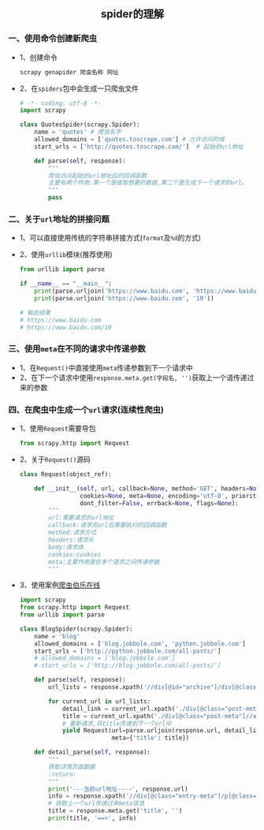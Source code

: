 ## <center>spider的理解</center>

### 一、使用命令创建新爬虫

* 1、创建命令

  ```py
  scrapy genapider 爬虫名称 网址
  ```

* 2、在`spiders`包中会生成一只爬虫文件

  ```py
  # -*- coding: utf-8 -*-
  import scrapy

  class QuotesSpider(scrapy.Spider):
      name = 'quotes' # 爬虫名字
      allowed_domains = ['quotes.toscrape.com'] # 允许访问的域
      start_urls = ['http://quotes.toscrape.com/']  # 起始的url地址

      def parse(self, response):
          """
          爬虫访问起始的url地址后的回调函数
          主要有两个作用:第一个是提取想要的数据,第二个是生成下一个请求的url。
          """
          pass
  ```

### 二、关于`url`地址的拼接问题
* 1、可以直接使用传统的字符串拼接方式(`format`及`%d`的方式)
* 2、使用`urllib`模块(推荐使用)

  ```py
  from urllib import parse

  if __name__ == "__main__":
      print(parse.urljoin('https://www.baidu.com', 'https://www.baidu.com'))
      print(parse.urljoin('https://www.baidu.com', '10'))

  # 输出结果
  # https://www.baidu.com
  # https://www.baidu.com/10
  ```

### 三、使用`meta`在不同的请求中传递参数

* 1、在`Request()`中直接使用`meta`传递参数到下一个请求中
* 2、在下一个请求中使用`response.meta.get(字段名, '')`获取上一个请传递过来的参数

### 四、在爬虫中生成一个`url`请求(连续性爬虫)

* 1、使用`Request`需要导包

  ```py
  from scrapy.http import Request
  ```

* 2、关于`Request()`源码

  ```py
  class Request(object_ref):

      def __init__(self, url, callback=None, method='GET', headers=None, body=None,
                   cookies=None, meta=None, encoding='utf-8', priority=0,
                   dont_filter=False, errback=None, flags=None):
          """
          url:需要请求的url地址
          callback:请求完url后需要执行的回调函数
          method:请求方式
          headers:请求头
          body:请求体
          cookies:cookies
          meta:主要作用是在多个请求之间传递参数
          """
  ```

* 3、使用案例[爬虫伯乐在线](http://python.jobbole.com/all-posts/)

  ```py
  import scrapy
  from scrapy.http import Request
  from urllib import parse

  class BlogSpider(scrapy.Spider):
      name = 'blog'
      allowed_domains = ['blog.jobbole.com', 'python.jobbole.com']
      start_urls = ['http://python.jobbole.com/all-posts/']
      # allowed_domains = ['blog.jobbole.com']  
      # start_urls = ['http://blog.jobbole.com/all-posts/']

      def parse(self, response):
          url_lists = response.xpath('//div[@id="archive"]/div[@class="post floated-thumb"]')

          for current_url in url_lists:
              detail_link = current_url.xpath('./div[@class="post-meta"]//a/@href').extract_first()
              title = current_url.xpath('./div[@class="post-meta"]//a[@class="archive-title"]/text()').extract_first()
              # 重新请求,将title传递到下一个url中
              yield Request(url=parse.urljoin(response.url, detail_link), callback=self.detail_parse,
                            meta={'title': title})

      def detail_parse(self, response):
          """
          获取详情页面数据
          :return:
          """
          print('---当前url地址----', response.url)
          info = response.xpath('//div[@class="entry-meta"]/p[@class="entry-meta-hide-on-mobile"]/text()').get().strip()
          # 获取上一个url传递过来meta信息
          title = response.meta.get('title', '')
          print(title, '==>', info)
  ```
